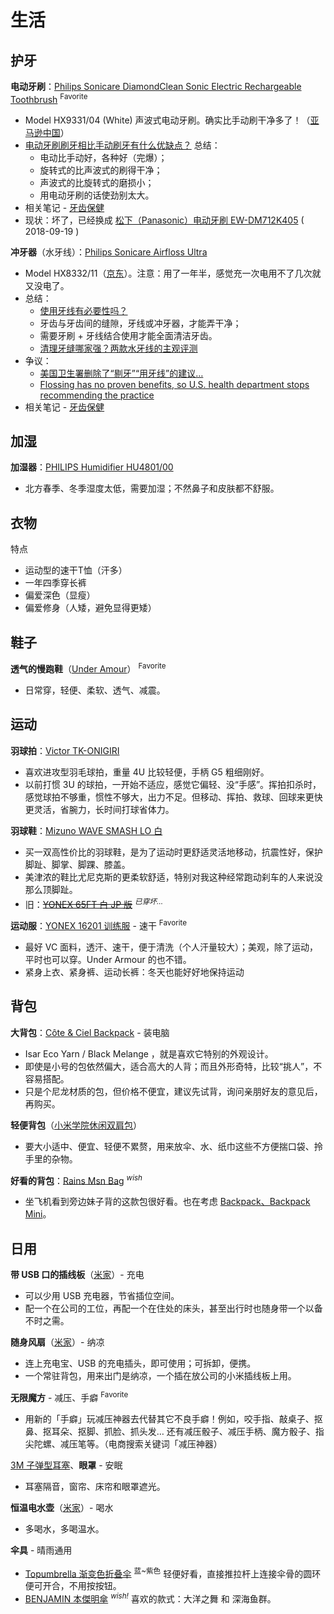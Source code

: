 # 生活

## 护牙

**电动牙刷**：[Philips Sonicare DiamondClean Sonic Electric Rechargeable Toothbrush](https://www.amazon.com/Philips-Sonicare-DiamondClean-Rechargeable-HX9332/dp/B0052JN7XG/ref=sr_1_1_a_it?ie=UTF8&qid=1468933357&sr=8-1&keywords=hx9332) <sup>Favorite</sup>

- Model HX9331/04 (White) 声波式电动牙刷。确实比手动刷干净多了！（[亚马逊中国](https://www.amazon.cn/Philips-%E9%A3%9E%E5%88%A9%E6%B5%A6-HX9332-04%E9%92%BB%E7%9F%B3%E4%BA%AE%E7%99%BD%E5%9E%8B%E5%A3%B0%E6%B3%A2%E9%9C%87%E5%8A%A8%E7%89%99%E5%88%B7/dp/B007ZY5GV2/ref=sr_1_6?ie=UTF8&qid=1468507397&sr=8-6&keywords=philips+diamondclean)）
- [电动牙刷刷牙相比手动刷牙有什么优缺点？](https://www.zhihu.com/question/19825877/answer/15856166) 总结：
    - 电动比手动好，各种好（完爆）；
    - 旋转式的比声波式的刷得干净；
    - 声波式的比旋转式的磨损小；
    - 用电动牙刷的话使劲别太大。
- 相关笔记 - [牙齿保健](/_archived/read/tooth.md)
- 现状：坏了，已经换成 [松下（Panasonic）电动牙刷 EW-DM712K405](https://item.jd.com/5295417.html) ( 2018-09-19 )

**冲牙器**（水牙线）：[Philips Sonicare Airfloss Ultra](https://www.amazon.com/Philips-Sonicare-HX8332-Airfloss-Ultra/dp/B01AVE8AAG/ref=sr_1_1_a_it?ie=UTF8&qid=1468933177&sr=8-1&keywords=hx8332)

- Model HX8332/11（[京东](http://item.jd.hk/1964052662.html)）。注意：用了一年半，感觉充一次电用不了几次就又没电了。
- 总结：
    - [使用牙线有必要性吗？](https://www.zhihu.com/question/20842469/answer/44441538)
    - 牙齿与牙齿间的缝隙，牙线或冲牙器，才能弄干净；
    - 需要牙刷 + 牙线结合使用才能全面清洁牙齿。
    - [清理牙缝哪家强？两款水牙线的主观评测](https://zhuanlan.zhihu.com/p/20475312)
- 争议：
    - [美国卫生署删除了“剔牙”“用牙线”的建议…](http://weibo.com/1878363622/E1OfvzJjo?from=page_1005051878363622_profile&wvr=6&mod=weibotime&type=comment#_rnd1471001024021)
    - [Flossing has no proven benefits, so U.S. health department stops recommending the practice](http://www.nydailynews.com/life-style/no-floss-u-s-health-department-article-1.2735915)
- 相关笔记 - [牙齿保健](/_archived/read/tooth.md)

## 加湿

**加湿器**：[PHILIPS Humidifier HU4801/00](https://item.jd.com/729822.html)

- 北方春季、冬季湿度太低，需要加湿；不然鼻子和皮肤都不舒服。

## 衣物

特点

- 运动型的速干T恤（汗多）
- 一年四季穿长裤
- 偏爱深色（显瘦）
- 偏爱修身（人矮，避免显得更矮）

## 鞋子

**透气的慢跑鞋**（[Under Amour](https://www.underarmour.cn/p1285677-001.htm)） <sup>Favorite</sup>

- 日常穿，轻便、柔软、透气、减震。

## 运动

**羽球拍**：[Victor TK-ONIGIRI](http://www.victorsport.com.cn/product_data.php?id=bVjabyTqrMjj666zMjEk67dD4xSyq)

- 喜欢进攻型羽毛球拍，重量 4U 比较轻便，手柄 G5 粗细刚好。
- 以前打惯 3U 的球拍，一开始不适应，感觉它偏轻、没“手感”。挥拍扣杀时，感觉球拍不够重，惯性不够大，出力不足。但移动、挥拍、救球、回球来更快更灵活，省腕力，长时间打球省体力。

**羽球鞋**：[Mizuno WAVE SMASH LO 白](https://item.taobao.com/item.htm?id=534360854337&_u=cuv5jet2aca)

- 买一双高性价比的羽球鞋，是为了运动时更舒适灵活地移动，抗震性好，保护脚趾、脚掌、脚踝、膝盖。
- 美津浓的鞋比尤尼克斯的更柔软舒适，特别对我这种经常跑动刹车的人来说没那么顶脚趾。
- 旧：[~~YONEX 65FT 白 JP 版~~](https://item.taobao.com/item.htm?spm=a1z09.2.0.0.H4Rwq7&id=14324807794&_u=euv5jet879d) <sup>_已穿坏…_</sup>

**运动服**：[YONEX 16201 训练服](https://item.taobao.com/item.htm?spm=a1z09.2.0.0.CoCGMf&id=37144559361&_u=puv5jet55e6) - 速干 <sup>Favorite</sup>

- 最好 VC 面料，透汗、速干，便于清洗（个人汗量较大）；美观，除了运动，平时也可以穿。Under Armour 的也不错。
- 紧身上衣、紧身裤、运动长裤：冬天也能好好地保持运动

## 背包

**大背包**：[Côte & Ciel Backpack](http://www.coteetciel.com/en-CN/isar-backpack-black-melange-laptop-bag) - 装电脑

- Isar Eco Yarn / Black Melange ，就是喜欢它特别的外观设计。
- 即使是小号的包依然偏大，适合高大的人背；而且外形奇特，比较“挑人”，不容易搭配。
- 只是个尼龙材质的包，但价格不便宜，建议先试背，询问亲朋好友的意见后，再购买。

**轻便背包**（[小米学院休闲双肩包](https://item.mi.com/1171900021.html?cfrom=list)）

- 要大小适中、便宜、轻便不累赘，用来放伞、水、纸巾这些不方便揣口袋、拎手里的杂物。

**好看的背包**：[Rains Msn Bag](https://www.rains.dk/collections/backpacks/products/msn-bag?variant=16742951681) <sup>_wish_</sup>

- 坐飞机看到旁边妹子背的这款包很好看。也在考虑 [Backpack、Backpack Mini](https://www.rains.dk/collections/backpacks)。

## 日用

**带 USB 口的插线板**（[米家](http://www.mi.com/powerstrip/)）- 充电

- 可以少用 USB 充电器，节省插位空间。
- 配一个在公司的工位，再配一个在住处的床头，甚至出行时也随身带一个以备不时之需。

**随身风扇**（[米家](https://item.mi.com/1162800007.html?cfrom=list)）- 纳凉

- 连上充电宝、USB 的充电插头，即可使用；可拆卸，便携。
- 一个常驻背包，用来出门是纳凉，一个插在放公司的小米插线板上用。

**无限魔方** - 减压、手癖 <sup>Favorite</sup>

- 用新的「手癖」玩减压神器去代替其它不良手癖！例如，咬手指、敲桌子、抠鼻、抠耳朵、抠脚、抓脸、抓头发… 还有减压骰子、减压手柄、魔方骰子、指尖陀螺、减压笔等。（电商搜索关键词「减压神器）

[3M 子弹型耳塞](https://item.jd.com/617192.html)、**眼罩** - 安眠

- 耳塞隔音，窗帘、床帘和眼罩遮光。

**恒温电水壶**（[米家](https://www.mi.com/kettle/)）- 喝水

- 多喝水，多喝温水。

**伞具** - 晴雨通用

- [Topumbrella 渐变色折叠伞](https://item.taobao.com/item.htm?spm=a1z09.2.0.0.CoCGMf&id=18427718268&_u=puv5jetf0a2) <sup>蓝~紫色</sup>
    轻便好看，直接推拉杆上连接伞骨的圆环便可开合，不用按按钮。
- [BENJAMIN 本傑明傘](https://www.taobao.com/product/benjamin%E6%9C%AC%E5%82%91%E6%98%8E%E5%82%98.htm) <sup>_wish!_</sup>
    喜欢的款式：大洋之舞 和 深海鱼群。
